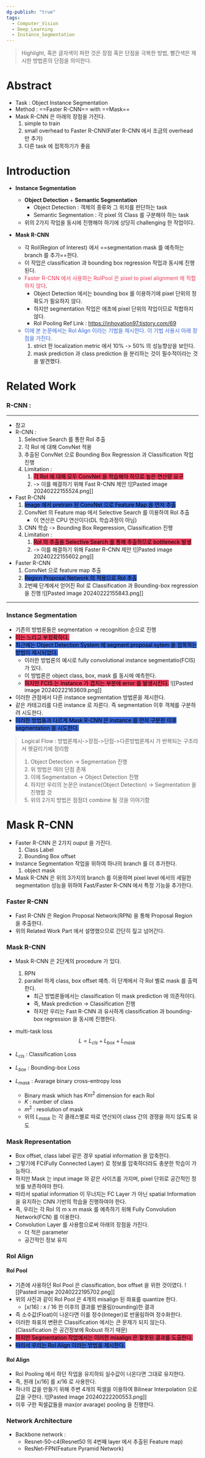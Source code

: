 ```yaml
---
dg-publish: "true"
tags:
  - Computer_Vision
  - Deep_Learning
  - Instance_Segmentation
---
```

>Highlight, 혹은 글자색이 파란 것은 장점 혹은 단점을 극복한 방법, 빨간색은 제시한 방법론의 단점을 의미한다.

# Abstract

* Task : Object Instance Segmentation
* Method : ==Faster R-CNN== with ==Mask==
* Mask R-CNN 은 아래의 장점을 가진다.
	1. simple to train
	2. small overhead to Faster R-CNN(Fater R-CNN 에서 조금의 overhead 만 추가)
	3. 다른 task 에 접목하기가 좋음

# Introduction

* **Instance Segmentation**
	* **Object Detection** + **Semantic Segmentation**
		* Object Detection : 객체의 종류와 그 위치를 판단하는 task
		* Semantic Segmentation : 각 pixel 의 Class 를 구분해야 하는 task
	* 위의 2가지 작업을 동시에 진행해야 하기에 상당히 challenging 한 작업이다.

* **Mask R-CNN**
	* 각 RoI(Region of Interest) 에서 ==segmentation mask 를 예측하는 branch 를 추가==한다.
	* 이 작업은 classification 과 bounding box regression 작업과 동시에 진행된다.
	* <span style='color:#eb3b5a'>Faster R-CNN 에서 사용하는 RoIPool 은 pixel to pixel alignment 에 적합하지 않다</span>.
		* Object Detection 에서는 bounding box 를 이용하기에 pixel 단위의 정확도가 필요하지 않다.
		* 하지만 segmentation 작업은 애초에 pixel 단위의 작업이므로 적합하지 않다.
		* RoI Pooling Ref Link : https://inhovation97.tistory.com/69
	* <span style='color:#3867d6'>이에 본 논문에서는 RoI Align 이라는 기법을 제시한다. 이 기법 사용시 아래 장점을 가진다.</span>
		1. strict 한 localization metric 에서 10% -> 50% 의 성능향상을 보인다.
		2. mask prediction 과 class prediction 을 분리하는 것이 필수적이라는 것을 발견했다.

# Related Work

### R-CNN : 

---
* 참고
* R-CNN : 
	1. Selective Search 를 통한 RoI 추출 
	2. 각 RoI 에 대해 ConvNet 적용
	3. 추출된 ConvNet 으로 Bounding Box Regression 과 Classification 작업 진행
	4. Limitation : 
		1. <mark style='background:#eb3b5a'>각 RoI 에 대해 모두 ConvNet 을 학습해야 하므로 높은 연산량 요구</mark>
		2. -> 이를 해결하기 위해 Fast R-CNN 제안
![[Pasted image 20240222155524.png]]
* Fast R-CNN
	1. <mark style='background:#3867d6'>Image 에서 pretrain 된 ConvNet 으로 Feature Map 을 먼저 추출</mark>
	2. ConvNet 의 Feature map 에서 Selective Search 를 이용하여 RoI 추출
		* 이 연산은 CPU 연산이다(DL 학습과정이 아님)
	3. CNN 학습 -> Bounding Box Regeression, Classification 진행
	4. Limitation : 
		1. <mark style='background:#eb3b5a'>RoI 의 추출을 Selective Search 를 통해 추출하므로 bottleneck 발생</mark>
		2. -> 이를 해결하기 위해 Faster R-CNN 제안
![[Pasted image 20240222155602.png]]
* Faster R-CNN
	1. ConvNet 으로 feature map 추출
	2. <mark style='background:#3867d6'>Region Proposal Network 의 적용으로 RoI 추출</mark>
	3. 2번째 단계에서 얻어진 RoI 로 Classification 과 Bounding-box regression 을 진행
![[Pasted image 20240222155843.png]]
---

### Instance Segmentation
* 기존의 방법론들은 segmentation -> recognition 순으로 진행
* <mark style='background:#eb3b5a'>이는 느리고 부정확하다.</mark>
* <mark style='background:#3867d6'>최근에는 Object Detection System 에 segment proposal sytem 을 접목하는 방법이 제시되었다.</mark>
	* 이러한 방법론의 예시로 fully convolutional instance segmentatio(FCIS) 가 있다.
	* 이 방법론은 object class, box, mask 를 동시에 예측한다.
	* <mark style='background:#eb3b5a'>하지만 FCIS 는 Instance 가 겹치는 부분에 error 를 발생시킨다.</mark>
![[Pasted image 20240222163609.png]]
* 이러한 관점에서 다른 instance segmentation 방법론을 제시한다.
* 같은 카테고리를 다른 instance 로 자른다. 즉 segmentation 이후 객체를 구분하려 시도한다.
* <mark style='background:#3867d6'>이러한 방법들과 다르게 Mask R-CNN 은 instance 를 먼저 구분한 이후 segmentation 을 시도한다.</mark>

> Logical Flow : 방법론제시->장점->단점->다른방법론제시 가 반복되는 구조라서 헷갈리기에 정리함
> 1. Object Detection -> Segmentation 진행
> 2. 위 방법은 여러 단점 존재
> 3. 이에 Segmentation -> Object Detection 진행
> 4. 하지만 우리의 논문은 instance(Object Detection) -> Segmentation 을 진행할 것
> 5. 위의 2가지 방법은 점점더 combine 될 것을 이야기함


# Mask R-CNN

* Faster R-CNN 은 2가지 ouput 을 가진다.
	1. Class Label
	2. Bounding Box offset
* Instance Segmentation 작업을 위하여 하나의 branch 를 더 추가한다.
	1. object mask
* Mask R-CNN 은 위의 3가지의 branch 를 이용하며 pixel level 에서의 세밀한 segmentation 성능을 위하여 Fast/Faster R-CNN 에서 특정 기능을 추가한다.

### Faster R-CNN
* Fast R-CNN 은 Region Proposal Network(RPN) 을 통해 Proposal Region 을 추출한다.
* 위의 Related Work Part 에서 설명했으므로 간단히 짚고 넘어간다.

### Mask R-CNN
* Mask R-CNN 은 2단계의 procedure 가 있다.
	1. RPN
	2. parallel 하게 class, box offset 예측. 이 단계에서 각 RoI 별로 mask 를 출력한다.
		* 최근 방법론들에서는 classification 이 mask prediction 에 의존적이다.
		* 즉, Mask prediction -> Classification 진행
		* 하지만 우리는 Fast R-CNN 과 유사하게 classification 과 bounding-box regression 을 동시에 진행한다.

* multi-task loss
$$
L = L_{cls}+L_{box}+L_{mask}
$$

* $L_{cls}$ : Classification Loss
* $L_{box}$ : Bounding-box Loss
* $L_{mask}$ : Avarage binary cross-entropy loss
	* Binary mask which has $Km^{2}$ dimension for each RoI
	* $K$ : number of class
	* $m^2$ : resolution of mask
	* 위의 $L_{mask}$ 는 각 클래스별로 따로 연산되어 class 간의 경쟁을 하지 않도록 유도

### Mask Representation
* Box offset, class label 같은 경우 spatial information 을 압축한다.
* 그렇기에 FC(Fully Connected Layer) 로 정보를 압축하더라도 충분한 학습이 가능하다.
* 하지만 Mask 는 input image 와 같은 사이즈를 가지며, pixel 단위로 공간적인 정보를 보존하여야 한다. 
* 따라서 spatial information 이 무너지는 FC Layer 가 아닌 spatial Information 을 유지하는 CNN 기반의 학습을 진행하여야 한다.
* 즉, 우리는 각 RoI 의 $m$ x $m$  mask 를 예측하기 위해 Fully Convolution Network(FCN) 를 이용한다.
* Convolution Layer 를 사용함으로써 아래의 장점을 가진다.
	* 더 적은 parameter
	* 공간적인 정보 유지

### RoI Align
#### RoI Pool
* 기존에 사용하던 RoI Pool 은 classification, box offset 을 위한 것이였다.
![[Pasted image 20240222195702.png]]
* 위의 사진과 같이 RoI Pool 은 4개의 misalign 된 좌표를 quantize 한다.
	* $[x/16]$ : x / 16 한 이후의 결과를 반올림(rounding)한 결과
* 즉 소수값(Float)이 나온다면 이를 정수(Integer)로 반올림하여 정수화한다.
* 이러한 좌표의 변환은 Classification 에서는 큰 문제가 되지 않는다.(Classification 은 공간정보에 Robust 하기 때문)
* <mark style='background:#eb3b5a'>하지만 Segmentation 작업에서는 이러한 misalign 은 잘못된 결과를 도출한다.</mark>
* <mark style='background:#3867d6'>따라서 우리는 RoI Align 이라는 방법을 제시한다.</mark>

#### RoI Align
* RoI Pooling 에서 하던 작업을 유지하되 실수값이 나온다면 그대로 유지한다.
* 즉, 원래 $[x/16]$ 를 $x/16$ 로 사용한다.
* 하나의 값을 만들기 위해 주변 4개의 픽셀을 이용하여 Bilinear Interpolation 으로 값을 구한다.
![[Pasted image 20240222200553.png]]
* 이후 구한 픽셀값들을 max(or avarage) pooling 을 진행한다.

### Network Architecture
* Backbone network : 
	* Resnet-50-c4(Resnet50 의 4번째 layer 에서 추출된 Feature map)
	* ResNet-FPN(Feature Pyramid Network)
